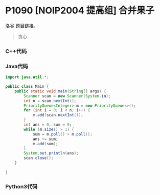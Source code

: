 # P1090 [NOIP2004 提高组] 合并果子

洛谷 [题目链接](https://www.luogu.com.cn/problem/P1090)。

> 贪心

### C++代码

### Java代码
```Java
import java.util.*;

public class Main {
    public static void main(String[] args) {
        Scanner scan = new Scanner(System.in);
        int n = scan.nextInt();
        PriorityQueue<Integer> m = new PriorityQueue<>();
        for (int i = 0; i < n; i++) {
        	m.add(scan.nextInt());
        }
        int ans = 0, sum = 0;
        while (m.size() > 1) {
        	sum = m.poll() + m.poll();
    		ans += sum;
    		m.add(sum);
        }
        System.out.println(ans);
        scan.close();
    }
    
}
```

### Python3代码